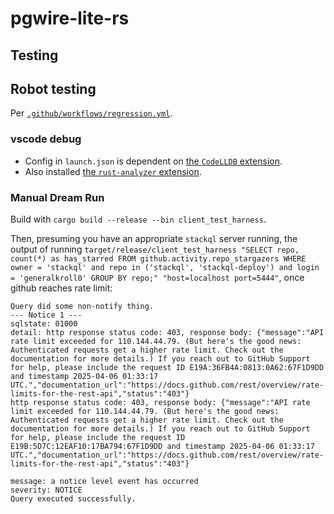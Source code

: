 # pgwire-lite-rs

## Testing

## Robot testing

Per [`.github/workflows/regression.yml`](/.github/workflows/regression.yml).

### vscode debug

- Config in `launch.json` is dependent on [the `CodeLLDB` extension](https://marketplace.visualstudio.com/items?itemName=vadimcn.vscode-lldb).
- Also installed [the `rust-analyzer` extension](https://marketplace.visualstudio.com/items?itemName=rust-lang.rust-analyzer).

### Manual Dream Run

Build with `cargo build --release --bin client_test_harness`.

Then, presuming you have an appropriate `stackql` server running, the output of running `target/release/client_test_harness "SELECT repo, count(*) as has_starred FROM github.activity.repo_stargazers WHERE owner = 'stackql' and repo in ('stackql', 'stackql-deploy') and login = 'generalkroll0' GROUP BY repo;" "host=localhost port=5444"`, once github reaches rate limit:

```log
Query did some non-notify thing.
--- Notice 1 ---
sqlstate: 01000
detail: http response status code: 403, response body: {"message":"API rate limit exceeded for 110.144.44.79. (But here's the good news: Authenticated requests get a higher rate limit. Check out the documentation for more details.) If you reach out to GitHub Support for help, please include the request ID E19A:36FB4A:0813:0A62:67F1D9DD and timestamp 2025-04-06 01:33:17 UTC.","documentation_url":"https://docs.github.com/rest/overview/rate-limits-for-the-rest-api","status":"403"}
http response status code: 403, response body: {"message":"API rate limit exceeded for 110.144.44.79. (But here's the good news: Authenticated requests get a higher rate limit. Check out the documentation for more details.) If you reach out to GitHub Support for help, please include the request ID E19B:5D7C:12EAF10:17BA794:67F1D9DD and timestamp 2025-04-06 01:33:17 UTC.","documentation_url":"https://docs.github.com/rest/overview/rate-limits-for-the-rest-api","status":"403"}

message: a notice level event has occurred
severity: NOTICE
Query executed successfully.
```